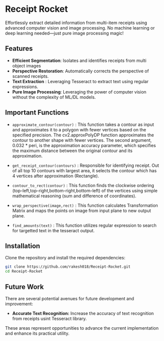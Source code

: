 # Receipt Rocket


Effortlessly extract detailed information from multi-item receipts using advanced computer vision and image processing. No machine learning or deep learning needed—just pure image processing magic!

## Features

- **Efficient Segmentation**: Isolates and identifies receipts from multi object images
- **Perspective Restoration**: Automatically corrects the perspective of scanned receipts.
- **Text Extraction** : Leveraging Tesseract to extract text using regular expressions.
- **Pure Image Processing**: Leveraging the power of computer vision without the complexity of ML/DL models.

## Important Functions
* `approximate_contour(contour)` : This function takes a contour as input and approximates it to a polygon with fewer vertices based on the specified precision. The cv2.approxPolyDP function approximates the contour to another shape with fewer vertices. The second argument, 0.032 * peri, is the approximation accuracy parameter, which specifies the maximum distance between the original contour and its approximation.

* `get_receipt_contour(contours)` : Responsible for identifying receipt. Out of all top 10 contours with largest area, it selects the contour which has 4 vertices after approximation (Rectangle).

* `contour_to_rect(contour)` : This function finds the clockwise ordering (top-left,top-right,bottom-right,bottom-left) of the vertices using simple mathematical reasoning (sum and difference of coordinates).

* `wrap_perspective(image,rect)` : This function calculates Transformation Matrix and maps the points on image from input plane to new output plane.

* `find_amounts(text)` : This function utilizes regular expression to search for targetted text in the tesseract output.

## Installation

Clone the repository and install the required dependencies:

```bash
git clone https://github.com/rakesh018/Receipt-Rocket.git
cd Receipt-Rocket
```

## Future Work

There are several potential avenues for future development and improvement:

- **Accurate Text Recognition:** Increase the accuracy of text recognition from receipts usint Tesseract library.

These areas represent opportunities to advance the current implementation and enhance its practical utility.
